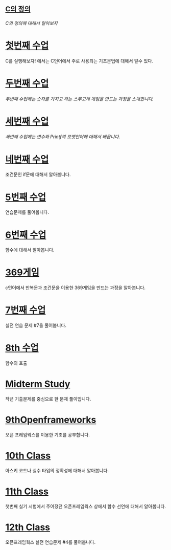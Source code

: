 ## [C의 정의 ](/c.md)

###### C의 정의에 대해서 알아보자

# [첫번째 수업 ](/how-it-works.md)

C를 실행해보자! 에서는 C언어에서 주로 사용되는 기초문법에 대해서 알수 있다.

# [두번째 수업](/second-class.md)

###### 두번째 수업에는 숫자를 가지고 하는 스무고개 게임을 만드는 과정을 소개합니다.

# [세번째 수업](/third-class.md)

###### 세번째 수업에는 변수와 Printf의 포맷언어에 대해서 배웁니다.

# [네번째 수업](/b124-bc88-c9f8-c218-c5c5.md)

조건문인 if문에 대해서 알아봅니다.

# [5번째 수업](/fifth-class.md)

연습문제를 풀어봅니다.

# [6번째 수업](/6th-class.md)

함수에 대해서 알아봅니다.

# [369게임](/homework-369-game.md)

c언어에서 반복문과 조건문을 이용한 369게임을 만드는 과정을 알아봅니다.

# [7번째 수업](/7th-class.md)

실전 연습 문제 \#7을 풀어봅니다.

# [8th 수업](/8th.md)

함수의 호출

# [Midterm Study](#midterm-study)

작년 기출문제를 중심으로 한 문제 풀이입니다.

# [9thOpenframeworks](#9thopenframeworks)

오픈 프레임웍스를 이용한 기초를 공부합니다.

# [10th Class](/10th-class.md)

아스키 코드나 실수 타입의 정확성에 대해서 알아봅니다.

# [11th Class](/11th-clasee.md)

첫번째 실기 시험에서 주어졌던 오픈프레임웍스 상에서 함수 선언에 대해서 알아봅니다.

# [12th Class ](/12th-class.md)

오픈프레임웍스 실전 연습문제 \#4를 풀어봅니다.

# 



